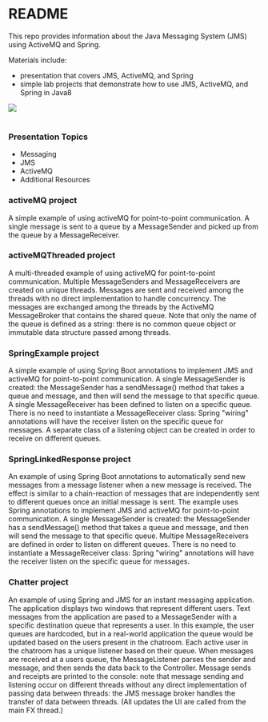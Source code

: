 # README #

This repo provides information about the Java Messaging System (JMS) using ActiveMQ and Spring.

Materials include:

* presentation that covers JMS, ActiveMQ, and Spring
* simple lab projects that demonstrate how to use JMS, ActiveMQ, and Spring in Java8

<kbd>
	<img src="https://github.com/ramon-luis/JMS-ActiveMQ-Spring/raw/master/demo/chatter-screenshot-1.png">
</kbd>
<br />
<br />


### Presentation Topics ###
* Messaging
* JMS
* ActiveMQ
* Additional Resources

### activeMQ project ###
A simple example of using activeMQ for point-to-point communication.  A single message is sent to a queue by a MessageSender and picked up from the queue by a MessageReceiver.

### activeMQThreaded project ###
A multi-threaded example of using activeMQ for point-to-point communication.  Multiple MessageSenders and MessageReceivers are created on unique threads.  Messages are sent and received among the threads with no direct implementation to handle concurrency.  The messages are exchanged among the threads by the ActiveMQ MessageBroker that contains the shared queue.  Note that only the name of the queue is defined as a string: there is no common queue object or immutable data structure passed among threads.

### SpringExample project ###
A simple example of using Spring Boot annotations to implement JMS and activeMQ for point-to-point communication.  A single MessageSender is created: the MessageSender has a sendMessage() method that takes a queue and message, and then will send the message to that specific queue.  A single MessageReceiver has been defined to listen on a specific queue.  There is no need to instantiate a MessageReceiver class: Spring "wiring" annotations will have the receiver listen on the specific queue for messages.  A separate class of a listening object can be created in order to receive on different queues.

### SpringLinkedResponse project ###
An example of using Spring Boot annotations to automatically send new messages from a message listener when a new message is received.  The effect is similar to a chain-reaction of messages that are independently sent to different queues once an initial message is sent. The example uses Spring annotations to implement JMS and activeMQ for point-to-point communication.  A single MessageSender is created: the MessageSender has a sendMessage() method that takes a queue and message, and then will send the message to that specific queue.  Multipe MessageReceivers are defined in order to listen on different queues.  There is no need to instantiate a MessageReceiver class: Spring "wiring" annotations will have the receiver listen on the specific queue for messages.

### Chatter project ###
An example of using Spring and JMS for an instant messaging application.  The application displays two windows that represent different users.  Text messages from the application are pased to a MessageSender with a specific destination queue that represents a user.  In this example, the user queues are hardcoded, but in a real-world application the queue would be updated based on the users present in the chatroom.  Each active user in the chatroom has a unique listener based on their queue.  When messages are received at a users queue, the MessageListener parses the sender and message, and then sends the data back to the Controller.  Message sends and receipts are printed to the console: note that message sending and listening occur on different threads without any direct implementation of passing data between threads: the JMS message broker handles the transfer of data between threads.  (All updates the UI are called from the main FX thread.)